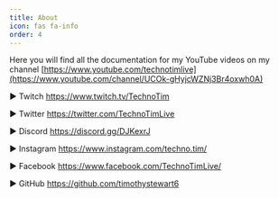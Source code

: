 ```yaml
---
title: About
icon: fas fa-info
order: 4
---
```


Here you will find all the documentation for my YouTube videos on my channel [https://www.youtube.com/technotimlive](https://www.youtube.com/channel/UCOk-gHyjcWZNj3Br4oxwh0A)



► Twitch https://www.twitch.tv/TechnoTim

► Twitter  https://twitter.com/TechnoTimLive

► Discord https://discord.gg/DJKexrJ

► Instagram https://www.instagram.com/techno.tim/

► Facebook https://www.facebook.com/TechnoTimLive/

► GitHub https://github.com/timothystewart6

